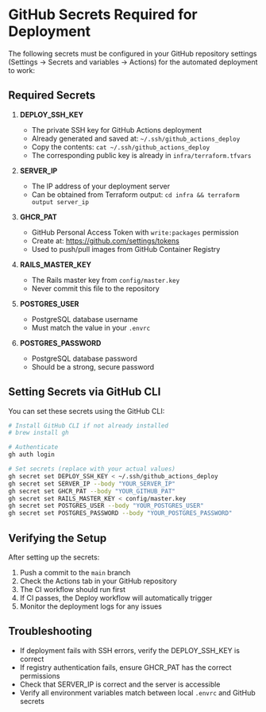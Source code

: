 # GitHub Secrets Required for Deployment

The following secrets must be configured in your GitHub repository settings (Settings → Secrets and variables → Actions) for the automated deployment to work:

## Required Secrets

1. **DEPLOY_SSH_KEY**
   - The private SSH key for GitHub Actions deployment
   - Already generated and saved at: `~/.ssh/github_actions_deploy`
   - Copy the contents: `cat ~/.ssh/github_actions_deploy`
   - The corresponding public key is already in `infra/terraform.tfvars`

2. **SERVER_IP**
   - The IP address of your deployment server
   - Can be obtained from Terraform output: `cd infra && terraform output server_ip`

3. **GHCR_PAT**
   - GitHub Personal Access Token with `write:packages` permission
   - Create at: https://github.com/settings/tokens
   - Used to push/pull images from GitHub Container Registry

4. **RAILS_MASTER_KEY**
   - The Rails master key from `config/master.key`
   - Never commit this file to the repository

5. **POSTGRES_USER**
   - PostgreSQL database username
   - Must match the value in your `.envrc`

6. **POSTGRES_PASSWORD**
   - PostgreSQL database password
   - Should be a strong, secure password


## Setting Secrets via GitHub CLI

You can set these secrets using the GitHub CLI:

```bash
# Install GitHub CLI if not already installed
# brew install gh

# Authenticate
gh auth login

# Set secrets (replace with your actual values)
gh secret set DEPLOY_SSH_KEY < ~/.ssh/github_actions_deploy
gh secret set SERVER_IP --body "YOUR_SERVER_IP"
gh secret set GHCR_PAT --body "YOUR_GITHUB_PAT"
gh secret set RAILS_MASTER_KEY < config/master.key
gh secret set POSTGRES_USER --body "YOUR_POSTGRES_USER"
gh secret set POSTGRES_PASSWORD --body "YOUR_POSTGRES_PASSWORD"
```

## Verifying the Setup

After setting up the secrets:

1. Push a commit to the `main` branch
2. Check the Actions tab in your GitHub repository
3. The CI workflow should run first
4. If CI passes, the Deploy workflow will automatically trigger
5. Monitor the deployment logs for any issues

## Troubleshooting

- If deployment fails with SSH errors, verify the DEPLOY_SSH_KEY is correct
- If registry authentication fails, ensure GHCR_PAT has the correct permissions
- Check that SERVER_IP is correct and the server is accessible
- Verify all environment variables match between local `.envrc` and GitHub secrets